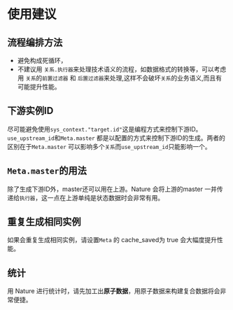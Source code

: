 # 使用建议

## 流程编排方法

- 避免构成死循环，
- 不建议用 `关系.执行器`来处理技术语义的流程，如数据格式的转换等，可以考虑用 `关系`的`前置过滤器` 和 `后置过滤器`来处理,这样不会破坏`关系`的业务语义,而且有可能提升性能。

## 下游实例ID

尽可能避免使用`sys_context."target.id"`这是编程方式来控制下游ID。`use_upstream_id`和`Meta.master` 都是以配置的方式来控制下游ID的生成。两者的区别在于`Meta.master` 可以影响多个`关系`而`use_upstream_id`只能影响一个。

## `Meta.master`的用法

除了生成下游ID外，master还可以用在上游。Nature 会将上游的master 一并传递给`执行器`，这一点在上游单纯是状态数据时会非常有用。

## 重复生成相同实例

如果会重复生成相同实例，请设置`Meta` 的 cache_saved为 true  会大幅度提升性能。

## 统计

用 Nature 进行统计时，请先加工出**原子数据**，用原子数据来构建复合数据将会非常便捷。



